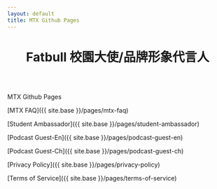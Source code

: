 ```yaml
---
layout: default
title: MTX Github Pages
---
```


<h1 style="text-align: center; margin-bottom: 64px; font-weight:bold;">Fatbull 校園大使/品牌形象代言人</h1>

MTX Github Pages

[MTX FAQ]({{ site.base }}/pages/mtx-faq)

[Student Ambassador]({{ site.base }}/pages/student-ambassador)

[Podcast Guest-En]({{ site.base }}/pages/podcast-guest-en)

[Podcast Guest-Ch]({{ site.base }}/pages/podcast-guest-ch)

[Privacy Policy]({{ site.base }}/pages/privacy-policy)

[Terms of Service]({{ site.base }}/pages/terms-of-service)
